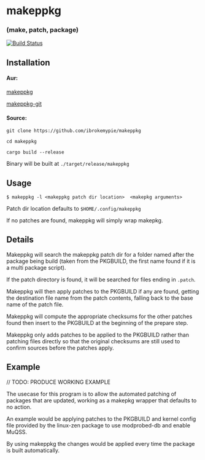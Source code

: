 # makeppkg
### (make, patch, package)
[![Build Status](https://travis-ci.org/ibrokemypie/makeppkg.svg?branch=master)](https://travis-ci.org/ibrokemypie/makeppkg)

## Installation
#### Aur:
[makeppkg](https://aur.archlinux.org/packages/makeppkg/)

[makeppkg-git](https://aur.archlinux.org/packages/makeppkg-git/)


#### Source:
```
git clone https://github.com/ibrokemypie/makeppkg

cd makeppkg

cargo build --release
```

Binary will be built at `./target/release/makeppkg`

## Usage
`$ makeppkg -l <makeppkg patch dir location>  <makepkg arguments>`

Patch dir location defaults to `$HOME/.config/makeppkg`

If no patches are found, makeppkg will simply wrap makepkg.


## Details
Makeppkg will search the makeppkg patch dir for a folder named after the package being build (taken from the PKGBUILD, the first name found if it is a multi package script).

If the patch directory is found, it will be searched for files ending in `.patch`.

Makeppkg will then apply patches to the PKGBUILD if any are found, getting the destination file name from the patch contents, falling back to the base name of the patch file.

Makeppkg will compute the appropriate checksums for the other patches found then insert to the PKGBUILD at the beginning of the prepare step.

Makeppkg only adds patches to be applied to the PKGBUILD rather than patching files directly so that the original checksums are still used to confirm sources before the patches apply.


## Example
// TODO: PRODUCE WORKING EXAMPLE

The usecase for this program is to allow the automated patching of packages that are updated, working as a makepkg wrapper that defaults to no action.

An example would be applying patches to the PKGBUILD and kernel config file provided by the linux-zen package to use modprobed-db and enable MuQSS.

By using makeppkg the changes would be applied every time the package is built automatically.
